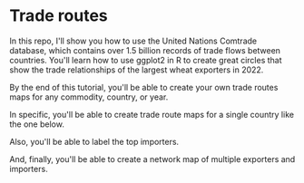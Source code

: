 # Trade routes
In this repo, I'll show you how to use the United Nations Comtrade database, which contains over 1.5 billion records of trade flows between countries. You'll learn how to use ggplot2 in R to create great circles that show the trade relationships of the largest wheat exporters in 2022. 

By the end of this tutorial, you'll be able to create your own trade routes maps for any commodity, country, or year.

In specific, you'll be able to create trade route maps for a single country like the one below.

Also, you'll be able to label the top importers.

And, finally, you'll be able to create a network map of multiple exporters and importers.


